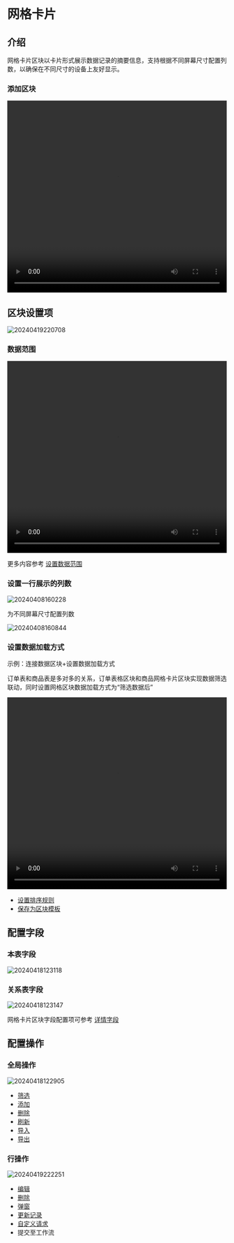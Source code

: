 # 网格卡片

## 介绍

网格卡片区块以卡片形式展示数据记录的摘要信息，支持根据不同屏幕尺寸配置列数，以确保在不同尺寸的设备上友好显示。

### 添加区块

<video width="100%" height="440" controls>
      <source src="https://static-docs.nocobase.com/20240418120045.mp4" type="video/mp4">
</video>

## 区块设置项

![20240419220708](https://static-docs.nocobase.com/20240419220708.png)

### 数据范围

<video width="100%" height="440" controls>
      <source src="https://static-docs.nocobase.com/20240419173617.mp4" type="video/mp4">
</video>

更多内容参考 [设置数据范围](/handbook/ui/blocks/block-settings/data-scope)

### 设置一行展示的列数

![20240408160228](https://static-docs.nocobase.com/20240408160228.png)

为不同屏幕尺寸配置列数

![20240408160844](https://static-docs.nocobase.com/20240408160844.png)

### 设置数据加载方式

示例：连接数据区块+设置数据加载方式

订单表和商品表是多对多的关系，订单表格区块和商品网格卡片区块实现数据筛选联动，同时设置网格区块数据加载方式为“筛选数据后”

<video width="100%" height="440" controls>
<source src="https://static-docs.nocobase.com/20240419175643.mp4" type="video/mp4">
</video>

- [设置排序规则](/handbook/ui/blocks/block-settings/sorting-rule)
- [保存为区块模板](/handbook/ui/blocks/block-settings/block-template)

## 配置字段

### 本表字段

![20240418123118](https://static-docs.nocobase.com/20240418123118.png)

### 关系表字段

![20240418123147](https://static-docs.nocobase.com/20240418123147.png)

网格卡片区块字段配置项可参考 [详情字段](/handbook/ui/fields/generic/detail-form-item)

## 配置操作

### 全局操作

![20240418122905](https://static-docs.nocobase.com/20240418122905.png)

- [筛选](/handbook/ui/actions/types/filter)
- [添加](/handbook/ui/actions/types/add-new)
- [删除](/handbook/ui/actions/types/delete)
- [刷新](/handbook/ui/actions/types/refresh)
- [导入](/handbook/action-import)
- [导出](/handbook/action-export)

### 行操作

![20240419222251](https://static-docs.nocobase.com/20240419222251.png)

- [编辑](/handbook/ui/actions/types/edit)
- [删除](/handbook/ui/actions/types/delete)
- [弹窗](/handbook/ui/actions/types/pop-up)
- [更新记录](/handbook/ui/actions/types/update-record)
- [自定义请求](/handbook/action-custom-request)
- 提交至工作流
